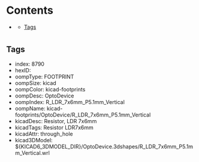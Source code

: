 



Contents
========

* [](#)
	* [Tags](#tags)

# 

## Tags

- index: 8790
- hexID: 
- oompType: FOOTPRINT
- oompSize: kicad
- oompColor: kicad-footprints
- oompDesc: OptoDevice
- oompIndex: R_LDR_7x6mm_P5.1mm_Vertical
- oompName: kicad-footprints/OptoDevice/R_LDR_7x6mm_P5.1mm_Vertical
- kicadDesc: Resistor, LDR 7x6mm
- kicadTags: Resistor LDR7x6mm
- kicadAttr: through_hole
- kicad3DModel: ${KICAD6_3DMODEL_DIR}/OptoDevice.3dshapes/R_LDR_7x6mm_P5.1mm_Vertical.wrl
